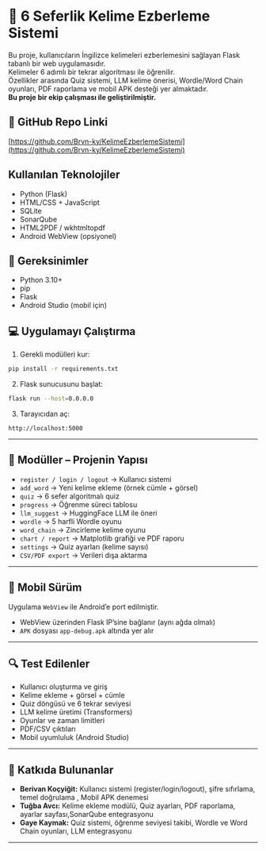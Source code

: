 
# 🎯 6 Seferlik Kelime Ezberleme Sistemi

Bu proje, kullanıcıların İngilizce kelimeleri ezberlemesini sağlayan Flask tabanlı bir web uygulamasıdır.  
Kelimeler 6 adımlı bir tekrar algoritması ile öğrenilir.  
Özellikler arasında Quiz sistemi, LLM kelime önerisi, Wordle/Word Chain oyunları, PDF raporlama ve mobil APK desteği yer almaktadır.  
**Bu proje bir ekip çalışması ile geliştirilmiştir.**

## 🔗 GitHub Repo Linki

[https://github.com/Brvn-ky/KelimeEzberlemeSistemi](https://github.com/Brvn-ky/KelimeEzberlemeSistemi)

## Kullanılan Teknolojiler
- Python (Flask)
- HTML/CSS + JavaScript
- SQLite
- SonarQube
- HTML2PDF / wkhtmltopdf
- Android WebView (opsiyonel)


## 🔧 Gereksinimler

- Python 3.10+
- pip
- Flask
- Android Studio (mobil için)

## 💻 Uygulamayı Çalıştırma

1. Gerekli modülleri kur:

```bash
pip install -r requirements.txt
```

2. Flask sunucusunu başlat:

```bash
flask run --host=0.0.0.0
```

3. Tarayıcıdan aç:

```
http://localhost:5000
```

---

## 📁 Modüller – Projenin Yapısı

- `register / login / logout` → Kullanıcı sistemi  
- `add_word` → Yeni kelime ekleme (örnek cümle + görsel)  
- `quiz` → 6 sefer algoritmalı quiz  
- `progress` → Öğrenme süreci tablosu  
- `llm_suggest` → HuggingFace LLM ile öneri  
- `wordle` → 5 harfli Wordle oyunu  
- `word_chain` → Zincirleme kelime oyunu  
- `chart / report` → Matplotlib grafiği ve PDF raporu  
- `settings` → Quiz ayarları (kelime sayısı)  
- `CSV/PDF export` → Verileri dışa aktarma

---

## 📲 Mobil Sürüm

Uygulama `WebView` ile Android’e port edilmiştir.

- WebView üzerinden Flask IP’sine bağlanır (aynı ağda olmalı)  
- `APK` dosyası `app-debug.apk` altında yer alır

---

## 🔍 Test Edilenler

- Kullanıcı oluşturma ve giriş  
- Kelime ekleme + görsel + cümle  
- Quiz döngüsü ve 6 tekrar seviyesi  
- LLM kelime üretimi (Transformers)  
- Oyunlar ve zaman limitleri  
- PDF/CSV çıktıları  
- Mobil uyumluluk (Android Studio)

---


## 👥 Katkıda Bulunanlar

- **Berivan Koçyiğit:** Kullanıcı sistemi (register/login/logout), şifre sıfırlama, temel doğrulama , Mobil APK denemesi
- **Tuğba Avcı:** Kelime ekleme modülü, Quiz ayarları, PDF raporlama, ayarlar sayfası,SonarQube entegrasyonu 
- **Gaye Kaymak:** Quiz sistemi, öğrenme seviyesi takibi, Wordle ve Word Chain oyunları, LLM entegrasyonu 



---
